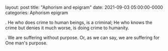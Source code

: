 layout: post
title: "Aphorism and epigram"
date: 2021-09-03 05:00:00-0000
categories: Aphorism epigram


. He who does crime to human beings, is a criminal; He who knows the crime but denies it much worse, is doing crime to humanity.

. We are suffering without purpose. Or, as we can say, we are suffering for One man's purpose. 

